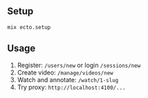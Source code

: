 ## Setup

```
mix ecto.setup
```

## Usage

1. Register: `/users/new` or login `/sessions/new`
2. Create video: `/manage/videos/new`
3. Watch and annotate: `/watch/1-slug`
4. Try proxy: `http://localhost:4100/...`


